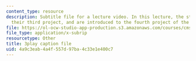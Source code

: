 ```yaml
---
content_type: resource
description: Subtitle file for a lecture video. In this lecture, the students present
  their third project, and are introduced to the fourth project of the class.
file: https://ol-ocw-studio-app-production.s3.amazonaws.com/courses/cms-611j-creating-video-games-fall-2014/4a9c3eab4a4f557d97ba4c33e1e400c7_9is-GrNpNvA.vtt
file_type: application/x-subrip
resourcetype: Other
title: 3play caption file
uid: 4a9c3eab-4a4f-557d-97ba-4c33e1e400c7
---
```

